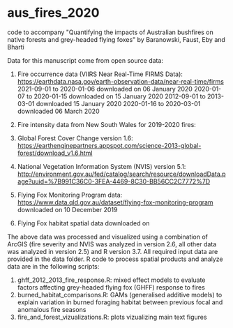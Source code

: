 # aus_fires_2020
code to accompany "Quantifying the impacts of Australian bushfires on native forests and grey-headed flying foxes" by Baranowski, Faust, Eby and Bharti

Data for this manuscript come from open source data:
1. Fire occurrence data (VIIRS Near Real-Time FIRMS Data): 
    https://earthdata.nasa.gov/earth-observation-data/near-real-time/firms
        2021-09-01 to 2020-01-06 downloaded on 06 January 2020
        2020-01-07 to 2020-01-15 downloaded on 15 January 2020
        2012-09-01 to 2013-03-01 downloaded 15 January 2020
        2020-01-16 to 2020-03-01 downloaded 06 March 2020

2. Fire intensity data from New South Wales for 2019-2020 fires:
    
3. Global Forest Cover Change version 1.6:
      https://earthenginepartners.appspot.com/science-2013-global-forest/download_v1.6.html

4. National Vegetation Information System (NVIS) version 5.1:
    http://environment.gov.au/fed/catalog/search/resource/downloadData.page?uuid=%7B991C36C0-3FEA-4469-8C30-BB56CC2C7772%7D

5. Flying Fox Monitoring Program data: 
      https://www.data.qld.gov.au/dataset/flying-fox-monitoring-program
      downloaded on 10 December 2019
      
6. Flying Fox habitat spatial data
      downloaded on 

The above data was processed and visualized using a combination of ArcGIS (fire severity and NVIS was analyzed in version 2.6, all other data was analyzed in  version 2.5) and R version 3.7. All required input data are provided in the data folder. R code to process spatial products and analyze data are in the following scripts: 

1. ghff_2012_2013_fire_response.R: mixed effect models to evaluate factors affecting grey-headed flying fox (GHFF) response to fires
2. burned_habitat_comparisons.R: GAMs (generalised additive models) to explain variation in burned foraging habitat between previous focal and anomalous fire seasons
3. fire_and_forest_vizualizations.R: plots vizualizing main text figures 

